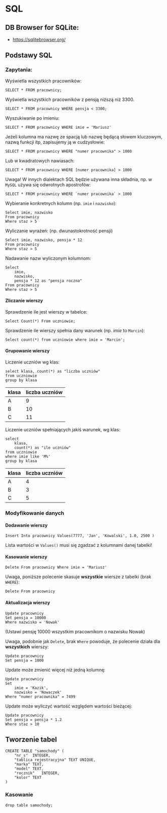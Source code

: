 # SQL

## DB Browser for SQLite:

* https://sqlitebrowser.org/

## Podstawy SQL

### Zapytania:

Wyświetla wszystkich pracowników:
```
SELECT * FROM pracownicy;
```


Wyświetla wszystkich pracowników z pensją niższą niż 3300.

```
SELECT * FROM pracownicy WHERE pensja < 3300;
```

Wyszukiwanie po imieniu:

```
SELECT * FROM pracownicy WHERE imie = 'Mariusz'
```

Jeżeli kolumna ma nazwę ze spacją lub nazwę będącą słowem kluczowym, nazwą funkcji itp, zapisujemy ją w cudzysłowie:

```
SELECT * FROM pracownicy WHERE "numer pracownika" > 1000
```

Lub w kwadratowych nawiasach:

```
SELECT * FROM pracownicy WHERE [numer pracownika] > 1000
```

Uwaga! W innych dialektach SQL będzie używana inna składnia, np. w `MySQL` używa się odwrotnych apostrofów:

```
SELECT * FROM pracownicy WHERE `numer pracownika` > 1000
```

Wybieranie konkretnych kolumn (np. `imie` i `nazwisko`):

```
Select imie, nazwisko
From pracownicy
Where staz > 5
```

Wyliczanie wyrażeń: (np. dwunastokrotność pensji)

```
Select imie, nazwisko, pensja * 12
From pracownicy
Where staz > 5
```

Nadawanie nazw wyliczonym kolumnom:

```
Select
    imie,
    nazwisko,
    pensja * 12 as "pensja roczna"
From pracownicy
Where staz > 5
```

#### Zliczanie wierszy

Sprawdzenie ile jest wierszy w tabelce:

```
Select Count(*) From uczniowie;
```

Sprawdzenie ile wierszy spełnia dany warunek (np. *imie* to `Marcin`):

```
Select count(*) from uczniowie where imie = 'Marcin';
```

#### Grupowanie wierszy

Liczenie uczniów wg klas:
```
select klasa, count(*) as "liczba uczniów"
from uczniowie
group by klasa
```

|klasa     |liczba uczniów|
|----------|--------------|
|A         | 9            |
|B         | 10           |
|C         | 11           |

Liczenie uczniów spełniających jakiś warunek, wg klas:

```
select
	klasa,
	count(*) as "ile uczniów"
from uczniowie
where imie like 'M%'
group by klasa
```
|klasa     |liczba uczniów|
|----------|--------------|
|A         | 4            |
|B         | 3            |
|C         | 5            |


### Modyfikowanie danych

#### Dodawanie wierszy

```
Insert Into pracownicy Values(7777, 'Jan', 'Kowalski', 1.0, 2500 )
```

Lista wartości w `Values()` musi się zgadzać z kolumnami danej tabelki!

#### Kasowanie wierszy

```
Delete From pracownicy Where imie = 'Mariusz'
```

Uwaga, poniższe polecenie skasuje **wszystkie** wiersze z tabelki (brak `WHERE`):
```
Delete From pracownicy
```

#### Aktualizacja wierszy

```
Update pracownicy
Set pensja = 10000
Where nazwisko = 'Nowak'
```
(Ustawi pensję 10000 wszystkim pracownikom o nazwisku Nowak)

Uwaga, podobnie jak `Delete`, brak `Where` powoduje, że polecenie działa dla **wszystkich** wierszy:
```
Update pracownicy
Set pensja = 1000
```

Update może zmienić więcej niż jedną kolumnę:

```
Update pracownicy
Set
	imie = 'Kazik',
	nazwisko = 'Nowaczek'
Where "numer pracownika" = 7499
```

Update może wyliczyć wartość względem wartości bieżącej:

```
Update pracownicy
Set pensja = pensja * 1.2
Where staz > 10
```
## Tworzenie tabel
```
CREATE TABLE "samochody" (
	"nr_s"	INTEGER,
	"tablica rejestracyjna"	TEXT UNIQUE,
	"marka"	TEXT,
	"model"	TEXT,
	"rocznik"	INTEGER,
	"kolor"	TEXT
)
```

### Kasowanie
```
drop table samochody;
```
